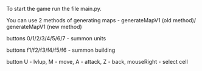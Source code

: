  To start the game run the file main.py.

You can use 2 methods of generating maps - generateMapV1 (old method)/ generateMapV1 (new method)

buttons 0/1/2/3/4/5/6/7 - summon units

buttons f1/f2/f3/f4/f5/f6 - summon building

button U - lvlup, M - move, A - attack, Z - back, mouseRight - select cell
